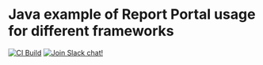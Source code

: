 # Java example of Report Portal usage for different frameworks
[![CI Build](https://github.com/reportportal/examples-java/actions/workflows/ci.yml/badge.svg)](https://github.com/reportportal/examples-java/actions/workflows/ci.yml)
[![Join Slack chat!](https://slack.epmrpp.reportportal.io/badge.svg)](https://slack.epmrpp.reportportal.io/)
